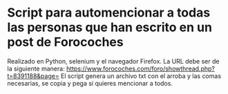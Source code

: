# Script para automencionar a todas las personas que han escrito en un post de Forocoches
Realizado en Python, selenium y el navegador Firefox.
La URL debe ser de la siguiente manera:
https://www.forocoches.com/foro/showthread.php?t=8391188&page=
El script genera un archivo txt con el arroba y las comas necesarias, se copia y pega si quieres mencionar a todos.